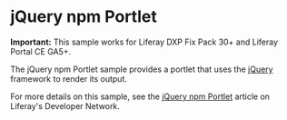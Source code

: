 # jQuery npm Portlet

**Important:** This sample works for Liferay DXP Fix Pack 30+ and Liferay Portal
CE GA5+.

The jQuery npm Portlet sample provides a portlet that uses the
[jQuery](https://jquery.com/) framework to render its output.

For more details on this sample, see the
[jQuery npm Portlet](https://dev.liferay.com/develop/reference/-/knowledge_base/7-0/jQuery-npm-portlet)
article on Liferay's Developer Network.